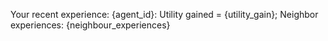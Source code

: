 Your recent experience: {agent_id}: Utility gained = {utility_gain}; Neighbor experiences: {neighbour_experiences}